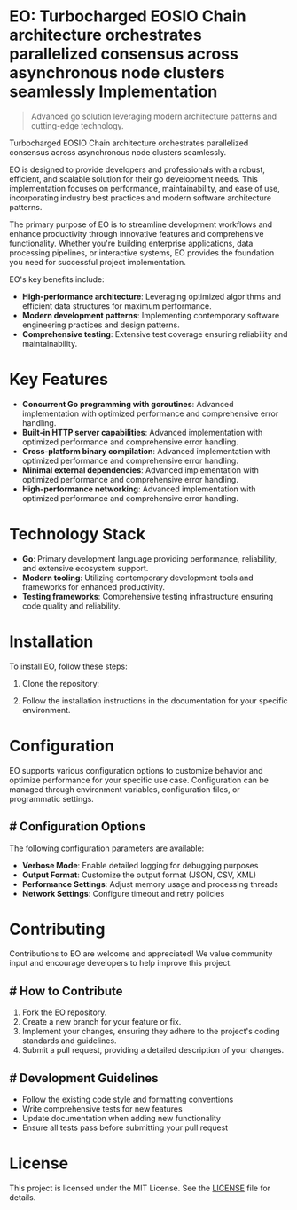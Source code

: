 <!-- fallback_EO_20250803021029_67146 -->

# EO: Turbocharged EOSIO Chain architecture orchestrates parallelized consensus across asynchronous node clusters seamlessly Implementation
> Advanced go solution leveraging modern architecture patterns and cutting-edge technology.

Turbocharged EOSIO Chain architecture orchestrates parallelized consensus across asynchronous node clusters seamlessly.

EO is designed to provide developers and professionals with a robust, efficient, and scalable solution for their go development needs. This implementation focuses on performance, maintainability, and ease of use, incorporating industry best practices and modern software architecture patterns.

The primary purpose of EO is to streamline development workflows and enhance productivity through innovative features and comprehensive functionality. Whether you're building enterprise applications, data processing pipelines, or interactive systems, EO provides the foundation you need for successful project implementation.

EO's key benefits include:

* **High-performance architecture**: Leveraging optimized algorithms and efficient data structures for maximum performance.
* **Modern development patterns**: Implementing contemporary software engineering practices and design patterns.
* **Comprehensive testing**: Extensive test coverage ensuring reliability and maintainability.

# Key Features

* **Concurrent Go programming with goroutines**: Advanced implementation with optimized performance and comprehensive error handling.
* **Built-in HTTP server capabilities**: Advanced implementation with optimized performance and comprehensive error handling.
* **Cross-platform binary compilation**: Advanced implementation with optimized performance and comprehensive error handling.
* **Minimal external dependencies**: Advanced implementation with optimized performance and comprehensive error handling.
* **High-performance networking**: Advanced implementation with optimized performance and comprehensive error handling.

# Technology Stack

* **Go**: Primary development language providing performance, reliability, and extensive ecosystem support.
* **Modern tooling**: Utilizing contemporary development tools and frameworks for enhanced productivity.
* **Testing frameworks**: Comprehensive testing infrastructure ensuring code quality and reliability.

# Installation

To install EO, follow these steps:

1. Clone the repository:


2. Follow the installation instructions in the documentation for your specific environment.

# Configuration

EO supports various configuration options to customize behavior and optimize performance for your specific use case. Configuration can be managed through environment variables, configuration files, or programmatic settings.

## # Configuration Options

The following configuration parameters are available:

* **Verbose Mode**: Enable detailed logging for debugging purposes
* **Output Format**: Customize the output format (JSON, CSV, XML)
* **Performance Settings**: Adjust memory usage and processing threads
* **Network Settings**: Configure timeout and retry policies

# Contributing

Contributions to EO are welcome and appreciated! We value community input and encourage developers to help improve this project.

## # How to Contribute

1. Fork the EO repository.
2. Create a new branch for your feature or fix.
3. Implement your changes, ensuring they adhere to the project's coding standards and guidelines.
4. Submit a pull request, providing a detailed description of your changes.

## # Development Guidelines

* Follow the existing code style and formatting conventions
* Write comprehensive tests for new features
* Update documentation when adding new functionality
* Ensure all tests pass before submitting your pull request

# License

This project is licensed under the MIT License. See the [LICENSE](https://github.com/gary111868/EO/blob/main/LICENSE) file for details.
